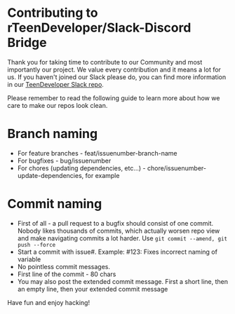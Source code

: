 # Contributing to rTeenDeveloper/Slack-Discord Bridge

Thank you for taking time to contribute to our Community and most importantly our project. We value every contribution and it means a lot for us. If you haven't joined our Slack please do, you can find more information in our [TeenDeveloper Slack repo](https://github.com/rTeenDeveloper/TeenDeveloperSlack).

Please remember to read the following guide to learn more about how we care to make our repos look clean.


# Branch naming

  * For feature branches - feat/issuenumber-branch-name
  * For bugfixes - bug/issuenumber
  * For chores (updating dependencies, etc...) - chore/issuenumber-update-dependencies, for example

# Commit naming

   * First of all - a pull request to a bugfix should consist of one commit. Nobody likes thousands of commits, which actually worsen repo view and make navigating commits a lot harder. Use `git commit --amend, git push --force`
   * Start a commit with issue#. Example: #123: Fixes incorrect naming of variable
   * No pointless commit messages.
   * First line of the commit - 80 chars
   * You may also post the extended commit message. First a short line, then an empty line, then your extended commit message


Have fun and enjoy hacking!
